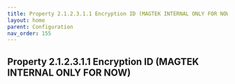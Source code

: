 ```yaml
---
title: Property 2.1.2.3.1.1 Encryption ID (MAGTEK INTERNAL ONLY FOR NOW)
layout: home
parent: Configuration
nav_order: 155
---
```


## Property 2.1.2.3.1.1 Encryption ID (MAGTEK INTERNAL ONLY FOR NOW)

##